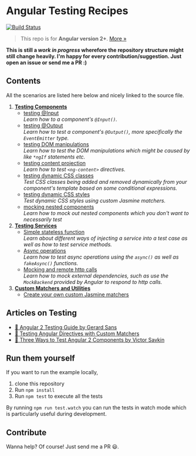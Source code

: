 # Angular Testing Recipes

[![Build Status](https://travis-ci.org/juristr/angular-testing-recipes.svg?branch=master)](https://travis-ci.org/juristr/angular-testing-recipes)

> This repo is for **Angular version 2+**. [More &raquo;](https://juristr.com/blog/2016/12/let-me-explain-angular-release-cycles/)

**This is still a <i>work in progress</i> wherefore the repository structure might still change heavily. I'm happy for every contribution/suggestion. Just open an issue or send me a PR :)**

## Contents

All the scenarios are listed here below and nicely linked to the source file.

1. [**Testing Components**](./src/app/components)
    - [testing @Input](./src/app/components/input.component.spec.ts)  
    _Learn how to a component's `@Input()`._
    - [testing @Output](./src/app/components/output.component.spec.ts)  
    _Learn how to test a component's `@Output()`, more specifically the `EventEmitter` type._
    - [testing DOM manipulations](./src/app/components/domtesting.component.spec.ts)  
    _Learn how to test the DOM manipulations which might be caused by like `*ngIf` statements etc._
    - [testing content projection](./src/app/components/content-projection.component.spec.ts)  
    _Learn how to test `<ng-content>` directives._
    - [testing dynamic CSS classes](./src/app/components/dynamic-css-classes.component.spec.ts)  
    _Test CSS classes being added and removed dynamically from your component's template based on some conditional expressions._
    - [testing dynamic CSS styles](./src/app/components/dynamic-styles.component.spec.ts)  
    _Test dynamic CSS styles using custom Jasmine matchers._
    - [mocking nested components](./src/app/components/nested.component.spec.ts)  
    _Learn how to mock out nested components which you don't want to necessarily test_
1. [**Testing Services**](./src/app/services)
    - [Simple stateless function](./src/app/services/greeting.service.spec.ts)  
    _Learn about different ways of injecting a service into a test case as well as how to test service methods._
    - [Async operations]('./src/app/services/async.service.spec.ts)  
    _Learn how to test async operations using the `async()` as well as `fakeAsync()` functions._
    - [Mocking and remote http calls]('./src/app/services/remote.service.spec.ts)  
    _Learn how to mock external dependencies, such as use the `MockBackend` provided by Angular to respond to http calls._
1. [**Custom Matchers and Utilities**](./src/app/utils)
    - [Create your own custom Jasmine matchers](./src/app/utils/custom-matchers.ts)

## Articles on Testing

- [:notebook: Angular 2 Testing Guide by Gerard Sans](https://medium.com/google-developer-experts/angular-2-testing-guide-a485b6cb1ef0)
- [:notebook: Testing Angular Directives with Custom Matchers](https://blog.thoughtram.io/angular/2016/12/27/angular-2-advance-testing-with-custom-matchers.html)
- [:notebook: Three Ways to Test Angular 2 Components by Victor Savkin](https://vsavkin.com/three-ways-to-test-angular-2-components-dcea8e90bd8d#.hif9f24b5)

## Run them yourself

If you want to run the example locally,

1. clone this repository
1. Run `npm install`
1. Run `npm test` to execute all the tests

By running `npm run test.watch` you can run the tests in watch mode which is particularly useful during development.

## Contribute

Wanna help? Of course! Just send me a PR :smiley:.

